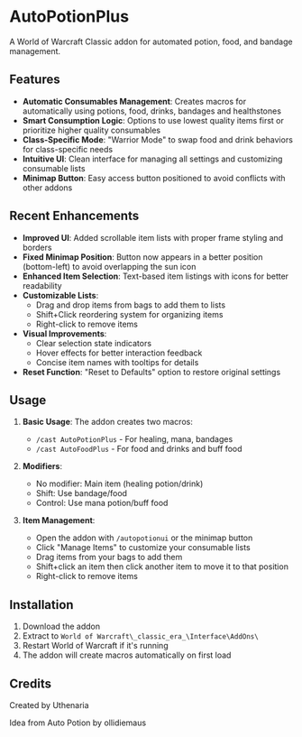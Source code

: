 # AutoPotionPlus

A World of Warcraft Classic addon for automated potion, food, and bandage management.

## Features

- **Automatic Consumables Management**: Creates macros for automatically using potions, food, drinks, bandages and healthstones
- **Smart Consumption Logic**: Options to use lowest quality items first or prioritize higher quality consumables
- **Class-Specific Mode**: "Warrior Mode" to swap food and drink behaviors for class-specific needs
- **Intuitive UI**: Clean interface for managing all settings and customizing consumable lists
- **Minimap Button**: Easy access button positioned to avoid conflicts with other addons

## Recent Enhancements

- **Improved UI**: Added scrollable item lists with proper frame styling and borders
- **Fixed Minimap Position**: Button now appears in a better position (bottom-left) to avoid overlapping the sun icon
- **Enhanced Item Selection**: Text-based item listings with icons for better readability
- **Customizable Lists**: 
  - Drag and drop items from bags to add them to lists
  - Shift+Click reordering system for organizing items
  - Right-click to remove items
- **Visual Improvements**:
  - Clear selection state indicators
  - Hover effects for better interaction feedback
  - Concise item names with tooltips for details
- **Reset Function**: "Reset to Defaults" option to restore original settings

## Usage

1. **Basic Usage**: The addon creates two macros:
   - `/cast AutoPotionPlus` - For healing, mana, bandages
   - `/cast AutoFoodPlus` - For food and drinks and buff food

2. **Modifiers**:
   - No modifier: Main item (healing potion/drink)
   - Shift: Use bandage/food
   - Control: Use mana potion/buff food

3. **Item Management**:
   - Open the addon with `/autopotionui` or the minimap button
   - Click "Manage Items" to customize your consumable lists
   - Drag items from your bags to add them
   - Shift+click an item then click another item to move it to that position
   - Right-click to remove items

## Installation

1. Download the addon
2. Extract to `World of Warcraft\_classic_era_\Interface\AddOns\`
3. Restart World of Warcraft if it's running
4. The addon will create macros automatically on first load

## Credits

Created by Uthenaria

Idea from Auto Potion by ollidiemaus
